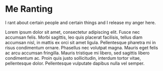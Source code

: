 # Me Ranting

I rant about certain people and certain things and I release my anger here.

Lorem ipsum dolor sit amet, consectetur adipiscing elit. Fusce nec accumsan felis. Morbi sagittis, leo quis placerat facilisis, tellus diam accumsan nisl, in mattis ex orci sit amet ligula. Pellentesque pharetra mi in risus condimentum ornare. Phasellus nec volutpat magna. Mauris eget felis ac arcu accumsan fringilla. Mauris tristique mi libero, sed sagittis libero condimentum ac. Proin quis justo sollicitudin, interdum tortor vitae, pellentesque dolor. Pellentesque vulputate dapibus nulla vel semper. 

